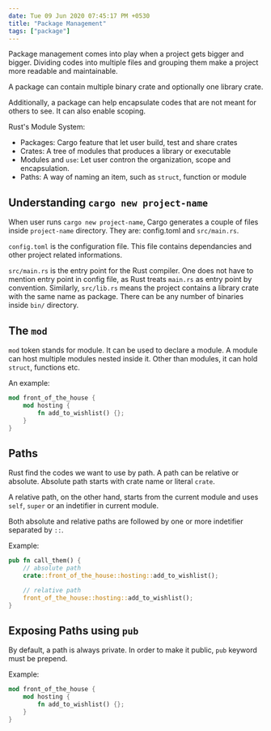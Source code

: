 ```yaml
---
date: Tue 09 Jun 2020 07:45:17 PM +0530
title: "Package Management"
tags: ["package"]
---
```


Package management comes into play when a project gets bigger and bigger.
Dividing codes into multiple files and grouping them make a project more
readable and maintainable.

A package can contain multiple binary crate and optionally one library crate.

Additionally, a package can help encapsulate codes that are not meant for
others to see. It can also enable scoping.

Rust's Module System:

- Packages: Cargo feature that let user build, test and share crates
- Crates: A tree of modules that produces a library or executable
- Modules and `use`: Let user contron the organization, scope and encapsulation.
- Paths: A way of naming an item, such as `struct`, function or module

## Understanding `cargo new project-name`

When user runs `cargo new project-name`, Cargo generates a couple of files
inside `project-name` directory. They are: config.toml and `src/main.rs`.

`config.toml` is the configuration file. This file contains dependancies and
other project related informations.

`src/main.rs` is the entry point for the Rust compiler. One does not have to
mention entry point in config file, as Rust treats `main.rs` as entry point
by convention. Similarly, `src/lib.rs` means the project contains a library
crate with the same name as package. There can be any number of binaries
inside `bin/` directory.

## The `mod`

`mod` token stands for module. It can be used to declare a module. A module
can host multiple modules nested inside it. Other than modules, it can
hold `struct`, functions etc.

An example:

```rs
mod front_of_the_house {
    mod hosting {
        fn add_to_wishlist() {};
    }
}
```

## Paths

Rust find the codes we want to use by path. A path can be relative or absolute.
Absolute path starts with crate name or literal `crate`.

A relative path, on the other hand, starts from the current module and uses
`self`, `super` or an indetifier in current module.

Both absolute and relative paths are followed by one or more indetifier
separated by `::`.

Example:

```rs
pub fn call_them() {
    // absolute path
    crate::front_of_the_house::hosting::add_to_wishlist();

    // relative path
    front_of_the_house::hosting::add_to_wishlist();
}
```

## Exposing Paths using `pub`

By default, a path is always private. In order to make it public, `pub` keyword
must be prepend.

Example:

```rs
mod front_of_the_house {
    mod hosting {
        fn add_to_wishlist() {};
    }
}
```

